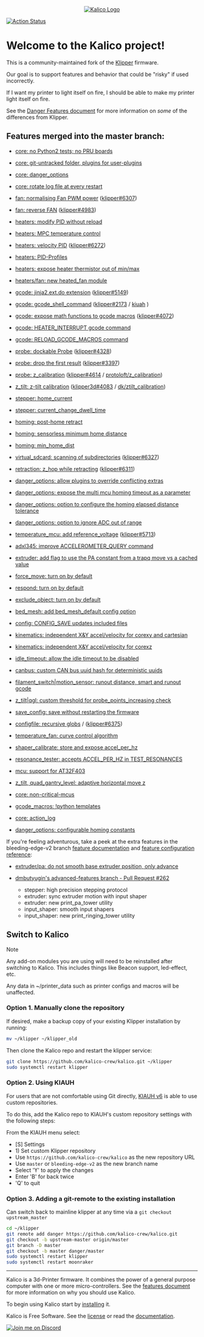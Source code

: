 <p align="center"><a href="https://docs.kalico.gg"><img align="center" src="docs/logo/kalico-big.png" alt="Kalico Logo"></a></p>

[![Action Status](https://github.com/kalico-crew/kalico/actions/workflows/ci-build_test.yaml/badge.svg?branch=master)](https://github.com/kalico-crew/kalico/actions/workflows/ci-build_test.yaml)

# Welcome to the Kalico project!

This is a community-maintained fork of the [Klipper](https://github.com/Klipper3d/klipper) firmware.

Our goal is to support features and behavior that could be "risky" if used incorrectly.

If I want my printer to light itself on fire, I should be able to make my printer light itself on fire.

See the [Danger Features document](https://docs.kalico.gg/Danger_Features.html) for more information on *some* of the differences from Klipper.

## Features merged into the master branch:

- [core: no Python2 tests; no PRU boards](https://github.com/kalico-crew/kalico/pull/39)

- [core: git-untracked folder, plugins for user-plugins](https://github.com/kalico-crew/kalico/pull/82)

- [core: danger_options](https://github.com/kalico-crew/kalico/pull/67)

- [core: rotate log file at every restart](https://github.com/kalico-crew/kalico/pull/181)

- [fan: normalising Fan PWM power](https://github.com/kalico-crew/kalico/pull/44) ([klipper#6307](https://github.com/Klipper3d/klipper/pull/6307))

- [fan: reverse FAN](https://github.com/kalico-crew/kalico/pull/51) ([klipper#4983](https://github.com/Klipper3d/klipper/pull/4983))

- [heaters: modify PID without reload](https://github.com/kalico-crew/kalico/pull/35)

- [heaters: MPC temperature control](https://github.com/kalico-crew/kalico/pull/333)

- [heaters: velocity PID](https://github.com/kalico-crew/kalico/pull/47) ([klipper#6272](https://github.com/Klipper3d/klipper/pull/6272))

- [heaters: PID-Profiles](https://github.com/kalico-crew/kalico/pull/162)

- [heaters: expose heater thermistor out of min/max](https://github.com/kalico-crew/kalico/pull/182)

- [heaters/fan: new heated_fan module](https://github.com/kalico-crew/kalico/pull/259)

- [gcode: jinja2.ext.do extension](https://github.com/kalico-crew/kalico/pull/26) ([klipper#5149](https://github.com/Klipper3d/klipper/pull/5149))

- [gcode: gcode_shell_command](https://github.com/kalico-crew/kalico/pull/71) ([klipper#2173](https://github.com/Klipper3d/klipper/pull/2173) / [kiuah](https://github.com/dw-0/kiauh/blob/master/resources/gcode_shell_command.py) )

- [gcode: expose math functions to gcode macros](https://github.com/kalico-crew/kalico/pull/173) ([klipper#4072](https://github.com/Klipper3d/klipper/pull/4072))

- [gcode: HEATER_INTERRUPT gcode command](https://github.com/kalico-crew/kalico/pull/94)

- [gcode: RELOAD_GCODE_MACROS command](https://github.com/kalico-crew/kalico/pull/305)

- [probe: dockable Probe](https://github.com/kalico-crew/kalico/pull/43) ([klipper#4328](https://github.com/Klipper3d/klipper/pull/4328))

- [probe: drop the first result](https://github.com/kalico-crew/kalico/pull/2) ([klipper#3397](https://github.com/Klipper3d/klipper/issues/3397))

- [probe: z_calibration](https://github.com/kalico-crew/kalico/pull/31) ([klipper#4614](https://github.com/Klipper3d/klipper/pull/4614) / [protoloft/z_calibration](https://github.com/protoloft/klipper_z_calibration))

- [z_tilt: z-tilt calibration](https://github.com/kalico-crew/kalico/pull/105) ([klipper3d#4083](https://github.com/Klipper3d/klipper/pull/4083) / [dk/ztilt_calibration](https://github.com/kalico-crew/kalico/pull/54))

- [stepper: home_current](https://github.com/kalico-crew/kalico/pull/65)

- [stepper: current_change_dwell_time](https://github.com/kalico-crew/kalico/pull/90)

- [homing: post-home retract](https://github.com/kalico-crew/kalico/pull/65)

- [homing: sensorless minimum home distance](https://github.com/kalico-crew/kalico/pull/65)

- [homing: min_home_dist](https://github.com/kalico-crew/kalico/pull/90)

- [virtual_sdcard: scanning of subdirectories](https://github.com/kalico-crew/kalico/pull/68) ([klipper#6327](https://github.com/Klipper3d/klipper/pull/6327))

- [retraction: z_hop while retracting](https://github.com/kalico-crew/kalico/pull/83) ([klipper#6311](https://github.com/Klipper3d/klipper/pull/6311))

- [danger_options: allow plugins to override conflicting extras](https://github.com/kalico-crew/kalico/pull/82)

- [danger_options: expose the multi mcu homing timeout as a parameter](https://github.com/kalico-crew/kalico/pull/93)

- [danger_options: option to configure the homing elapsed distance tolerance](https://github.com/kalico-crew/kalico/pull/110)

- [danger_options: option to ignore ADC out of range](https://github.com/kalico-crew/kalico/pull/129)

- [temperature_mcu: add reference_voltage](https://github.com/kalico-crew/kalico/pull/99) ([klipper#5713](https://github.com/Klipper3d/klipper/pull/5713))

- [adxl345: improve ACCELEROMETER_QUERY command](https://github.com/kalico-crew/kalico/pull/124)

- [extruder: add flag to use the PA constant from a trapq move vs a cached value](https://github.com/kalico-crew/kalico/pull/132)

- [force_move: turn on by default](https://github.com/kalico-crew/kalico/pull/135)

- [respond: turn on by default](https://github.com/kalico-crew/kalico/pull/296)

- [exclude_object: turn on by default](https://github.com/kalico-crew/kalico/pull/306)

- [bed_mesh: add bed_mesh_default config option](https://github.com/kalico-crew/kalico/pull/143)

- [config: CONFIG_SAVE updates included files](https://github.com/kalico-crew/kalico/pull/153)

- [kinematics: independent X&Y accel/velocity for corexy and cartesian](https://github.com/kalico-crew/kalico/pull/4)

- [kinematics: independent X&Y accel/velocity for corexz](https://github.com/kalico-crew/kalico/pull/267)

- [idle_timeout: allow the idle timeout to be disabled](https://github.com/kalico-crew/kalico/issues/165)

- [canbus: custom CAN bus uuid hash for deterministic uuids](https://github.com/kalico-crew/kalico/pull/156)

- [filament_switch|motion_sensor:  runout distance, smart and runout gcode](https://github.com/kalico-crew/kalico/pull/158)

- [z_tilt|qgl: custom threshold for probe_points_increasing check](https://github.com/kalico-crew/kalico/pull/189)

- [save_config: save without restarting the firmware](https://github.com/kalico-crew/kalico/pull/191)

- [configfile: recursive globs](https://github.com/kalico-crew/kalico/pull/200) / ([klipper#6375](https://github.com/Klipper3d/klipper/pull/6375))

- [temperature_fan: curve control algorithm](https://github.com/kalico-crew/kalico/pull/193)

- [shaper_calibrate: store and expose accel_per_hz](https://github.com/kalico-crew/kalico/pull/224)

- [resonance_tester: accepts ACCEL_PER_HZ in TEST_RESONANCES](https://github.com/kalico-crew/kalico/pull/312)

- [mcu: support for AT32F403](https://github.com/kalico-crew/kalico/pull/284)

- [z_tilt, quad_gantry_level: adaptive horizontal move z](https://github.com/kalico-crew/kalico/pull/336)

- [core: non-critical-mcus](https://github.com/kalico-crew/kalico/pull/339)

- [gcode_macros: !python templates](https://github.com/kalico-crew/kalico/pull/360)

- [core: action_log](https://github.com/kalico-crew/kalico/pull/367)

- [danger_options: configurable homing constants](https://github.com/kalico-crew/kalico/pull/378)

If you're feeling adventurous, take a peek at the extra features in the bleeding-edge-v2 branch [feature documentation](docs/Bleeding_Edge.md)
and [feature configuration reference](docs/Config_Reference_Bleeding_Edge.md):

- [extruder/pa: do not smooth base extruder position, only advance](https://github.com/kalico-crew/kalico/pull/266)

- [dmbutyugin's advanced-features branch - Pull Request #262](https://github.com/kalico-crew/kalico/pull/262)
  - stepper: high precision stepping protocol
  - extruder: sync extruder motion with input shaper
  - extruder: new print_pa_tower utility
  - input_shaper: smooth input shapers
  - input_shaper: new print_ringing_tower utility

## Switch to Kalico

> [!NOTE]
> Any add-on modules you are using will need to be reinstalled after switching to Kalico. This includes things like Beacon support, led-effect, etc.
>
> Any data in ~/printer_data such as printer configs and macros will be unaffected.

### Option 1. Manually clone the repository

If desired, make a backup copy of your existing Klipper installation by running:

```bash
mv ~/klipper ~/klipper_old
```

Then clone the Kalico repo and restart the klipper service:

```bash
git clone https://github.com/kalico-crew/kalico.git ~/klipper
sudo systemctl restart klipper
```

### Option 2. Using KIAUH

For users that are not comfortable using Git directly, [KIAUH v6](https://github.com/dw-0/kiauh) is able to use custom repositories.

To do this, add the Kalico repo to KIAUH's custom repository settings with the following steps:

From the KIAUH menu select:

- [S] Settings
- 1\) Set custom Klipper repository
- Use `https://github.com/kalico-crew/kalico` as the new repository URL
- Use `master` or `bleeding-edge-v2` as the new branch name
- Select 'Y' to apply the changes
- Enter 'B' for back twice
- 'Q' to quit

### Option 3. Adding a git-remote to the existing installation
Can switch back to mainline klipper at any time via a `git checkout upstream_master`

```bash
cd ~/klipper
git remote add danger https://github.com/kalico-crew/kalico.git
git checkout -b upstream-master origin/master
git branch -D master
git checkout -b master danger/master
sudo systemctl restart klipper
sudo systemctl restart moonraker
```

---

Kalico is a 3d-Printer firmware. It combines the power of a general
purpose computer with one or more micro-controllers. See the
[features document](https://docs.kalico.gg/Features.html) for more
information on why you should use Kalico.

To begin using Kalico start by
[installing](https://docs.kalico.gg/Installation.html) it.

Kalico is Free Software. See the [license](COPYING) or read the
[documentation](https://docs.kalico.gg/Overview.html).

[![Join me on Discord](https://discord.com/api/guilds/1297243471442214913/widget.png?style=banner2)](https://kalico.gg/discord)
